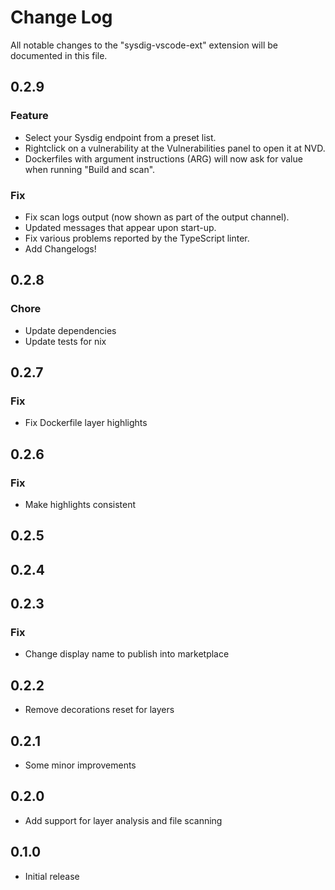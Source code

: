 # Change Log

All notable changes to the "sysdig-vscode-ext" extension will be documented in this file.


## 0.2.9

### Feature

- Select your Sysdig endpoint from a preset list.
- Rightclick on a vulnerability at the Vulnerabilities panel to open it at NVD.
- Dockerfiles with argument instructions (ARG) will now ask for value when running "Build and scan".

### Fix

- Fix scan logs output (now shown as part of the output channel).
- Updated messages that appear upon start-up.
- Fix various problems reported by the TypeScript linter.
- Add Changelogs!


## 0.2.8

### Chore

- Update dependencies
- Update tests for nix

## 0.2.7

### Fix

- Fix Dockerfile layer highlights

## 0.2.6

### Fix

- Make highlights consistent

## 0.2.5

## 0.2.4

## 0.2.3

### Fix

- Change display name to publish into marketplace

## 0.2.2

- Remove decorations reset for layers

## 0.2.1

- Some minor improvements

## 0.2.0

- Add support for layer analysis and file scanning

## 0.1.0

- Initial release
